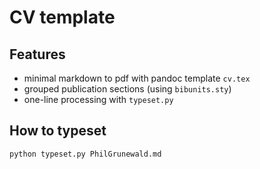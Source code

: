 CV template
===========

Features
--------

- minimal markdown to pdf with pandoc template `cv.tex`
- grouped publication sections (using `bibunits.sty`)
- one-line processing with `typeset.py`

How to typeset
--------------

```zsh
python typeset.py PhilGrunewald.md
```

